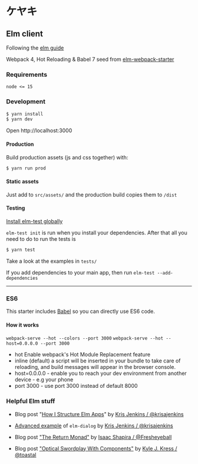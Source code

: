 # ケヤキ 

## Elm client

Following the [elm guide](https://guide.elm-lang.org)

Webpack 4, Hot Reloading & Babel 7 seed from [elm-webpack-starter](https://github.com/simonh1000/elm-webpack-starter)

### Requirements

`node <= 15`

### Development

```bash
$ yarn install
$ yarn dev
 ```

Open http://localhost:3000

#### Production

Build production assets (js and css together) with:

```bash
$ yarn run prod
```

#### Static assets

Just add to `src/assets/` and the production build copies them to `/dist`

#### Testing

[Install elm-test globally](https://github.com/elm-community/elm-test#running-tests-locally)

`elm-test init` is run when you install your dependencies. After that all you need to do to run the tests is

```bash
$ yarn test
```

Take a look at the examples in `tests/`

If you add dependencies to your main app, then run `elm-test --add-dependencies`

<!-- I have also added [elm-verify-examples](https://github.com/stoeffel/elm-verify-examples) and provided an example in the definition of `add1` in App.elm. -->

<hr />

### ES6

This starter includes [Babel](https://babeljs.io/) so you can directly use ES6 code.

 #### How it works

 `webpack-serve --hot --colors --port 3000`
 `webpack-serve --hot --host=0.0.0.0 --port 3000`

  - hot Enable webpack's Hot Module Replacement feature
  - inline (default) a script will be inserted in your bundle to take care of reloading, and build messages will appear in the browser console.
  - host=0.0.0.0 - enable you to reach your dev environment from another device - e.g  your phone
  - port 3000 - use port 3000 instead of default 8000
  
### Helpful Elm stuff

- Blog post "[How I Structure Elm Apps](http://blog.jenkster.com/2016/04/how-i-structure-elm-apps.html)" by [Kris Jenkins / @krisajenkins](https://github.com/krisajenkins)

- [Advanced example](https://github.com/krisajenkins/elm-dialog/tree/master/examples/Advanced) of `elm-dialog` by [Kris Jenkins /  @krisajenkins](https://github.com/krisajenkins)

- Blog post ["The Return Monad"](http://mutanatum.com/posts/2016-09-18-Return.html) by [Isaac Shapira / @Fresheyeball](https://github.com/Fresheyeball)

- Blog post ["Optical Swordplay With Components"](https://toast.al/posts/2016-10-20-optical-swordplay-with-components.html) by [Kyle J. Kress / @toastal](https://github.com/toastal)
